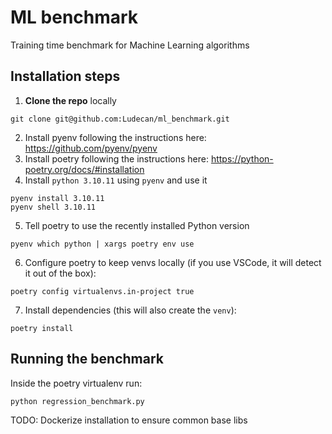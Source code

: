 # ML benchmark
Training time benchmark for Machine Learning algorithms

## Installation steps

1. **Clone the repo** locally
```console
git clone git@github.com:Ludecan/ml_benchmark.git
```
2. Install pyenv following the instructions here: https://github.com/pyenv/pyenv
3. Install poetry following the instructions here: https://python-poetry.org/docs/#installation
4. Install `python 3.10.11` using `pyenv` and use it
```console
pyenv install 3.10.11
pyenv shell 3.10.11
```
5. Tell poetry to use the recently installed Python version
```console
pyenv which python | xargs poetry env use
```
6. Configure poetry to keep venvs locally (if you use VSCode, it will detect it out of the box):
```console
poetry config virtualenvs.in-project true
```
7. Install dependencies (this will also create the `venv`):
```console
poetry install
```

## Running the benchmark
Inside the poetry virtualenv run:
```console
python regression_benchmark.py
```


TODO: Dockerize installation to ensure common base libs
